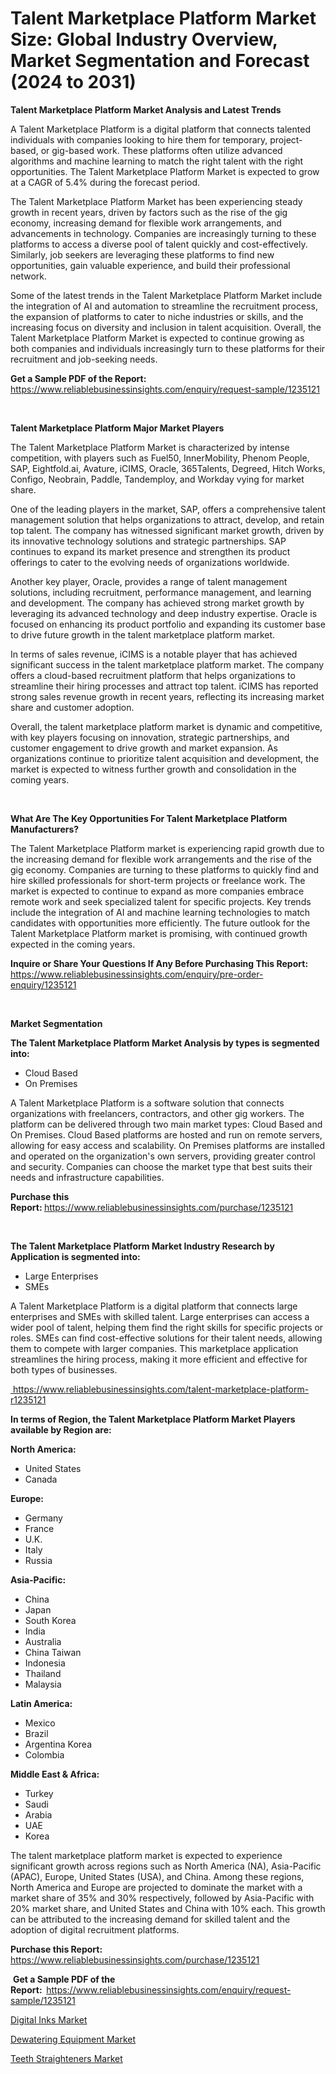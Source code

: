 <p><h1>Talent Marketplace Platform Market Size: Global Industry Overview, Market Segmentation and Forecast (2024 to 2031)</h1></p><p><strong>Talent Marketplace Platform Market Analysis and Latest Trends</strong></p>
<p><p>A Talent Marketplace Platform is a digital platform that connects talented individuals with companies looking to hire them for temporary, project-based, or gig-based work. These platforms often utilize advanced algorithms and machine learning to match the right talent with the right opportunities. The Talent Marketplace Platform Market is expected to grow at a CAGR of 5.4% during the forecast period.</p><p>The Talent Marketplace Platform Market has been experiencing steady growth in recent years, driven by factors such as the rise of the gig economy, increasing demand for flexible work arrangements, and advancements in technology. Companies are increasingly turning to these platforms to access a diverse pool of talent quickly and cost-effectively. Similarly, job seekers are leveraging these platforms to find new opportunities, gain valuable experience, and build their professional network.</p><p>Some of the latest trends in the Talent Marketplace Platform Market include the integration of AI and automation to streamline the recruitment process, the expansion of platforms to cater to niche industries or skills, and the increasing focus on diversity and inclusion in talent acquisition. Overall, the Talent Marketplace Platform Market is expected to continue growing as both companies and individuals increasingly turn to these platforms for their recruitment and job-seeking needs.</p></p>
<p><strong>Get a Sample PDF of the Report:&nbsp;</strong> <a href="https://www.reliablebusinessinsights.com/enquiry/request-sample/1235121">https://www.reliablebusinessinsights.com/enquiry/request-sample/1235121</a></p>
<p>&nbsp;</p>
<p><strong>Talent Marketplace Platform Major Market Players</strong></p>
<p><p>The Talent Marketplace Platform Market is characterized by intense competition, with players such as Fuel50, InnerMobility, Phenom People, SAP, Eightfold.ai, Avature, iCIMS, Oracle, 365Talents, Degreed, Hitch Works, Configo, Neobrain, Paddle, Tandemploy, and Workday vying for market share. </p><p>One of the leading players in the market, SAP, offers a comprehensive talent management solution that helps organizations to attract, develop, and retain top talent. The company has witnessed significant market growth, driven by its innovative technology solutions and strategic partnerships. SAP continues to expand its market presence and strengthen its product offerings to cater to the evolving needs of organizations worldwide.</p><p>Another key player, Oracle, provides a range of talent management solutions, including recruitment, performance management, and learning and development. The company has achieved strong market growth by leveraging its advanced technology and deep industry expertise. Oracle is focused on enhancing its product portfolio and expanding its customer base to drive future growth in the talent marketplace platform market.</p><p>In terms of sales revenue, iCIMS is a notable player that has achieved significant success in the talent marketplace platform market. The company offers a cloud-based recruitment platform that helps organizations to streamline their hiring processes and attract top talent. iCIMS has reported strong sales revenue growth in recent years, reflecting its increasing market share and customer adoption.</p><p>Overall, the talent marketplace platform market is dynamic and competitive, with key players focusing on innovation, strategic partnerships, and customer engagement to drive growth and market expansion. As organizations continue to prioritize talent acquisition and development, the market is expected to witness further growth and consolidation in the coming years.</p></p>
<p>&nbsp;</p>
<p><strong>What Are The Key Opportunities For Talent Marketplace Platform Manufacturers?</strong></p>
<p><p>The Talent Marketplace Platform market is experiencing rapid growth due to the increasing demand for flexible work arrangements and the rise of the gig economy. Companies are turning to these platforms to quickly find and hire skilled professionals for short-term projects or freelance work. The market is expected to continue to expand as more companies embrace remote work and seek specialized talent for specific projects. Key trends include the integration of AI and machine learning technologies to match candidates with opportunities more efficiently. The future outlook for the Talent Marketplace Platform market is promising, with continued growth expected in the coming years.</p></p>
<p><strong>Inquire or Share Your Questions If Any Before Purchasing This Report:</strong> <a href="https://www.reliablebusinessinsights.com/enquiry/pre-order-enquiry/1235121">https://www.reliablebusinessinsights.com/enquiry/pre-order-enquiry/1235121</a></p>
<p>&nbsp;</p>
<p><strong>Market Segmentation</strong></p>
<p><strong>The Talent Marketplace Platform Market Analysis by types is segmented into:</strong></p>
<p><ul><li>Cloud Based</li><li>On Premises</li></ul></p>
<p><p>A Talent Marketplace Platform is a software solution that connects organizations with freelancers, contractors, and other gig workers. The platform can be delivered through two main market types: Cloud Based and On Premises. Cloud Based platforms are hosted and run on remote servers, allowing for easy access and scalability. On Premises platforms are installed and operated on the organization's own servers, providing greater control and security. Companies can choose the market type that best suits their needs and infrastructure capabilities.</p></p>
<p><strong>Purchase this Report:&nbsp;</strong><a href="https://www.reliablebusinessinsights.com/purchase/1235121">https://www.reliablebusinessinsights.com/purchase/1235121</a></p>
<p>&nbsp;</p>
<p><strong>The Talent Marketplace Platform Market Industry Research by Application is segmented into:</strong></p>
<p><ul><li>Large Enterprises</li><li>SMEs</li></ul></p>
<p><p>A Talent Marketplace Platform is a digital platform that connects large enterprises and SMEs with skilled talent. Large enterprises can access a wider pool of talent, helping them find the right skills for specific projects or roles. SMEs can find cost-effective solutions for their talent needs, allowing them to compete with larger companies. This marketplace application streamlines the hiring process, making it more efficient and effective for both types of businesses.</p></p>
<p><a href="https://www.reliablebusinessinsights.com/talent-marketplace-platform-r1235121">&nbsp;https://www.reliablebusinessinsights.com/talent-marketplace-platform-r1235121</a></p>
<p><strong>In terms of Region, the Talent Marketplace Platform Market Players available by Region are:</strong></p>
<p>
    <p> <strong> North America: </strong>
        <ul>
            <li>United States</li>
            <li>Canada</li>
        </ul>
        </p> 
    <p> <strong> Europe: </strong>
        <ul>
            <li>Germany</li>
            <li>France</li>
            <li>U.K.</li>
            <li>Italy</li>
            <li>Russia</li>
        </ul>
        </p> 
    <p> <strong> Asia-Pacific: </strong>
        <ul>
            <li>China</li>
            <li>Japan</li>
            <li>South Korea</li>
            <li>India</li>
            <li>Australia</li>
            <li>China Taiwan</li>
            <li>Indonesia</li>
            <li>Thailand</li>
            <li>Malaysia</li>
        </ul>
        </p> 
    <p> <strong> Latin America: </strong>
        <ul>
            <li>Mexico</li>
            <li>Brazil</li>
            <li>Argentina Korea</li>
            <li>Colombia</li>
        </ul>
        </p> 
    <p> <strong> Middle East & Africa: </strong>
        <ul>
            <li>Turkey</li>
            <li>Saudi</li>
            <li>Arabia</li>
            <li>UAE</li>
            <li>Korea</li>
        </ul>
    </p>
    </p>
<p><p>The talent marketplace platform market is expected to experience significant growth across regions such as North America (NA), Asia-Pacific (APAC), Europe, United States (USA), and China. Among these regions, North America and Europe are projected to dominate the market with a market share of 35% and 30% respectively, followed by Asia-Pacific with 20% market share, and United States and China with 10% each. This growth can be attributed to the increasing demand for skilled talent and the adoption of digital recruitment platforms.</p></p>
<p><strong>Purchase this Report: </strong><a href="https://www.reliablebusinessinsights.com/purchase/1235121">https://www.reliablebusinessinsights.com/purchase/1235121</a></p>
<p>&nbsp;<strong>Get a Sample PDF of the Report:&nbsp;&nbsp;</strong><a href="https://www.reliablebusinessinsights.com/enquiry/request-sample/1235121">https://www.reliablebusinessinsights.com/enquiry/request-sample/1235121</a></p>
<p><strong></strong></p>
<p><p><a href="https://github.com/ChiragRp1/Market-Research-Report-List-5/blob/main/digital-inks-market.md">Digital Inks Market</a></p><p><a href="https://github.com/rakibtthstu9900/Market-Research-Report-List-1/blob/main/dewatering-equipment-market.md">Dewatering Equipment Market</a></p><p><a href="https://view.publitas.com/reportprime-1/global-teeth-straighteners-market-share-and-growth-opportunities-and-market-size-growing-with-a-cagr-of-4-1-for-period-from-2024-2031/">Teeth Straighteners Market</a></p></p>